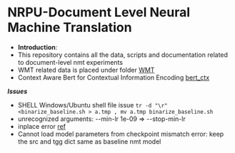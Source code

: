 # NRPU-Document Level Neural Machine Translation
- **Introduction**:
- This repository contains all the data, scripts and documentation related to document-level nmt experiments
- WMT related data is placed under folder [WMT](/WMT)
- Context Aware Bert for Contextual Information Encoding [bert_ctx](https://github.com/bert-nmt/ctx-bert-nmt)

***Issues***
- SHELL Windows/Ubuntu shell file issue ``` tr -d "\r" <binarize_baseline.sh > a.tmp , mv a.tmp binarize_baseline.sh ```
- unrecognized arguments: --min-lr 1e-09 => --stop-min-lr
- inplace error [ref](https://github.com/pytorch/xla/issues/2369)
- Cannot load model parameters from checkpoint mismatch error: keep the src and tgg dict same as baseline nmt model


